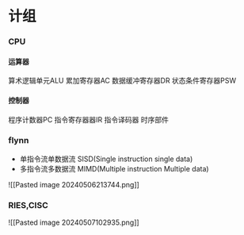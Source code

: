 # 计组

### CPU
#### 运算器
算术逻辑单元ALU
累加寄存器AC
数据缓冲寄存器DR
状态条件寄存器PSW
#### 控制器
程序计数器PC
指令寄存器器IR
指令译码器
时序部件

### flynn

- 单指令流单数据流
SISD(Single instruction single data)
- 多指令流多数据流
MIMD(Multiple instruction Multiple data)

![[Pasted image 20240506213744.png]]


### RIES,CISC

![[Pasted image 20240507102935.png]]







